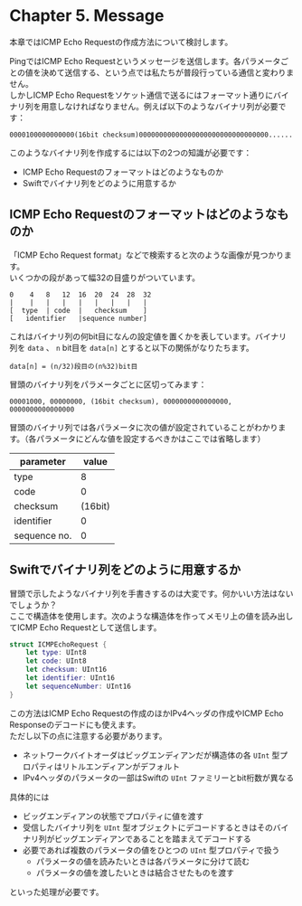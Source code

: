 # Chapter 5. Message

本章ではICMP Echo Requestの作成方法について検討します。

PingではICMP Echo Requestというメッセージを送信します。各パラメータごとの値を決めて送信する、という点では私たちが普段行っている通信と変わりません。  
しかしICMP Echo Requestをソケット通信で送るにはフォーマット通りにバイナリ列を用意しなければなりません。例えば以下のようなバイナリ列が必要です：

```
0000100000000000(16bit checksum)00000000000000000000000000000000......
```

このようなバイナリ列を作成するには以下の2つの知識が必要です：

- ICMP Echo Requestのフォーマットはどのようなものか
- Swiftでバイナリ列をどのように用意するか

## ICMP Echo Requestのフォーマットはどのようなものか

「ICMP Echo Request format」などで検索すると次のような画像が見つかります。  
いくつかの段があって幅32の目盛りがついています。

```
0    4   8   12  16  20  24  28  32
|    |   |   |   |   |   |   |   |
[  type  | code  |   checksum    ]
[   identifier   |sequence number]
```

これはバイナリ列の何bit目になんの設定値を置くかを表しています。バイナリ列を `data` 、 `n` bit目を `data[n]` とすると以下の関係がなりたちます。

`data[n] = (n/32)段目の(n%32)bit目`

冒頭のバイナリ列をパラメータごとに区切ってみます：

`00001000, 00000000, (16bit checksum), 0000000000000000, 0000000000000000`

冒頭のバイナリ列では各パラメータに次の値が設定されていることがわかります。（各パラメータにどんな値を設定するべきかはここでは省略します）

|  parameter   | value |
|     ---      |  ---  |
| type         |     8 |
| code         |     0 |
| checksum     |(16bit)|
| identifier   |     0 |
| sequence no. |     0 |

## Swiftでバイナリ列をどのように用意するか

冒頭で示したようなバイナリ列を手書きするのは大変です。何かいい方法はないでしょうか？  
ここで構造体を使用します。次のような構造体を作ってメモリ上の値を読み出してICMP Echo Requestとして送信します。

```swift
struct ICMPEchoRequest {
    let type: UInt8
    let code: UInt8
    let checksum: UInt16
    let identifier: UInt16
    let sequenceNumber: UInt16
}
```

この方法はICMP Echo Requestの作成のほかIPv4ヘッダの作成やICMP Echo Responseのデコードにも使えます。  
ただし以下の点に注意する必要があります。

- ネットワークバイトオーダはビッグエンディアンだが構造体の各 `UInt` 型プロパティはリトルエンディアンがデフォルト
- IPv4ヘッダのパラメータの一部はSwiftの `UInt` ファミリーとbit桁数が異なる

具体的には

- ビッグエンディアンの状態でプロパティに値を渡す
- 受信したバイナリ列を `UInt` 型オブジェクトにデコードするときはそのバイナリ列がビッグエンディアンであることを踏まえてデコードする
- 必要であれば複数のパラメータの値をひとつの `UInt` 型プロパティで扱う
  - パラメータの値を読みたいときは各パラメータに分けて読む
  - パラメータの値を渡したいときは結合させたものを渡す

といった処理が必要です。
